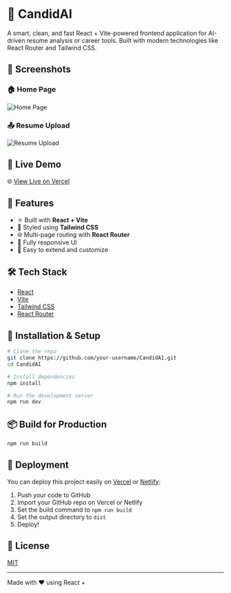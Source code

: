 
# 🧠 CandidAI

A smart, clean, and fast React + Vite-powered frontend application for AI-driven resume analysis or career tools. Built with modern technologies like React Router and Tailwind CSS.

## 📸 Screenshots

### 🏠 Home Page
![Home Page]([https://your-vercel-deployment.vercel.app/homepage.png](https://github.com/Ashwinbh-28/CandidAI/69d8e84881cf083410910e6885a2c2c6c90b125e/Screenshot%202025-08-04%20014712.png))

### 📤 Resume Upload
![Resume Upload]([https://your-vercel-deployment.vercel.app/uploadPage.png](https://github.com/Ashwinbh-28/CandidAI/blob/85ada6535e9f1ea4c3a464c752a45b747e5954d5/Screenshot%202025-08-04%20014740.png))

## 🚀 Live Demo

🌐 [View Live on Vercel](https://candid-ai-seven.vercel.app/)

## 📁 Features

- ⚛️ Built with **React + Vite**
- 🎨 Styled using **Tailwind CSS**
- 🌐 Multi-page routing with **React Router**
- 📱 Fully responsive UI
- 🧪 Easy to extend and customize

## 🛠️ Tech Stack

- [React](https://reactjs.org/)
- [Vite](https://vitejs.dev/)
- [Tailwind CSS](https://tailwindcss.com/)
- [React Router](https://reactrouter.com/)

## 🔧 Installation & Setup

```bash
# Clone the repo
git clone https://github.com/your-username/CandidAI.git
cd CandidAI

# Install dependencies
npm install

# Run the development server
npm run dev
```

## 📦 Build for Production

```bash
npm run build
```

## 🚀 Deployment

You can deploy this project easily on [Vercel](https://vercel.com/) or [Netlify](https://www.netlify.com/):

1. Push your code to GitHub
2. Import your GitHub repo on Vercel or Netlify
3. Set the build command to `npm run build`
4. Set the output directory to `dist`
5. Deploy!

## 🧾 License

[MIT](./LICENSE)

---

Made with ❤️ using React +
